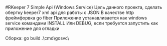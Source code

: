 #RKeeper 7 Simple Api (Windows Service)
Цель данного проекта, сделать обертку keeper7 xml api для работы с JSON
В качестве http фреймфорвка go fiber
Приложение устанавливается как windows service командами INSTALL
Или DEBUG, если требуется запустить как приложение для отладки

Сборка:
go build .\cmd\gosvc\
